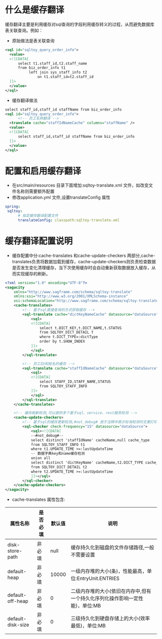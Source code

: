 # 什么是缓存翻译
  缓存翻译主要是利用缓存对sql查询的字段利用缓存转义的过程，从而避免数据库表关联查询。例如：
  * 原始做法是表关联查询
  ```xml
  <sql id="sqltoy_query_order_info">
	<value>
	<![CDATA[
       	select t1.staff_id,t2.staff_name 
       	from biz_order_info t1 
           	 left join sys_staff_info t2 
                 on t1.staff_id=t2.staff_id
	]]>
	</value>
  </sql>
 
  ```
  * 缓存翻译做法
  ```xml
  select staff_id,staff_id staffName from biz_order_info
  <sql id="sqltoy_query_order_info">
        <!-- 员工名称翻译 -->
	<translate cache="staffIdNameCache" columns="staffName" />
	<value>
	<![CDATA[
        select staff_id,staff_id staffName from biz_order_info
	]]>
	</value>
  </sql>
  ```
  
# 配置和启用缓存翻译
* 在src/main/resources 目录下面增加:sqltoy-translate.xml 文件，如改变文件名称则需要额外配置
* 修改application.yml 文件,设置translateConfig 属性
```yml
spring:
 sqltoy:
      # 指定缓存翻译配置文件
      translateConfig: classpath:sqltoy-translate.xml
```

# 缓存翻译配置说明
* 缓存配置中分:cache-translates 和cache-update-checkers 两部分,cache-translates负责将数据加载到缓存，cache-update-checkers则负责检查数据是否发生变化清理缓存，当下次使用缓存时会自动重新获取数据放入缓存，从而实现缓存的刷新。
```xml
<?xml version="1.0" encoding="UTF-8"?>
<sagacity
	xmlns="http://www.sagframe.com/schema/sqltoy-translate"
	xmlns:xsi="http://www.w3.org/2001/XMLSchema-instance"
	xsi:schemaLocation="http://www.sagframe.com/schema/sqltoy-translate http://www.sagframe.com/schema/sqltoy/sqltoy-translate.xsd">
	<cache-translates>
		<!-- 基于sql直接查询的方式获取缓存 -->
		<sql-translate cache="dictKeyNameCache"	datasource="dataSource">
			<sql>
			<![CDATA[
				select t.DICT_KEY,t.DICT_NAME,t.STATUS
				from SQLTOY_DICT_DETAIL t
		        where t.DICT_TYPE=:dictType
		        order by t.SHOW_INDEX
			]]>
			</sql>
		</sql-translate>

		<!-- 员工ID和姓名的缓存 -->
		<sql-translate cache="staffIdNameCache" datasource="dataSource">
			<sql>
			<![CDATA[
				select STAFF_ID,STAFF_NAME,STATUS
				from SQLTOY_STAFF_INFO
			]]>
			</sql>
		</sql-translate>
	</cache-translates>

	<!-- 缓存刷新检测,可以提供多个基于sql、service、rest服务检测 -->
	<cache-update-checkers>
		<!-- 基于sql的缓存更新检测,#not_debug# 放于注释中表示轮询检测时无需打印sql日志 -->
		<sql-checker check-frequency="15" datasource="dataSource">
			<sql><![CDATA[
			--#not_debug#--
			select distinct 'staffIdName' cacheName,null cache_type
			from SQLTOY_STAFF_INFO t1
			where t1.UPDATE_TIME >=:lastUpdateTime
			-- 数据字典key和name缓存检测
			union all 
			select distinct 'dictKeyName' cacheName,t2.DICT_TYPE cache_type
			from SQLTOY_DICT_DETAIL t2
			where t2.UPDATE_TIME >=:lastUpdateTime
			]]></sql>
		</sql-checker>
	</cache-update-checkers>
</sagacity>

```

* cache-translates 属性包含:

属性名称| 是否必填 | 默认值| 说明
-------|--------|-----|----
disk-store-path|非必填|null| 缓存持久化到磁盘的文件存储路径,一般不需要设置
default-heap| 非必填|10000| 一级内存堆的大小(条)，性能最高，单位:EntryUnit.ENTRIES 
default-off-heap| 非必填|0| 二级内存堆的大小(依旧在内存中,但有一个持久化序列化操作影响一定性能)，单位:MB
default-disk-size| 非必填|0| 三级持久化到硬盘存储上的大小(效率最低)，单位:MB

  

